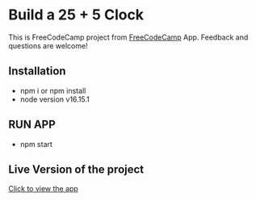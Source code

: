 # Build a 25 + 5 Clock
This is FreeCodeCamp project from [FreeCodeCamp](https://www.freecodecamp.org/learn/front-end-development-libraries/front-end-development-libraries-projects/build-a-25--5-clock) App. Feedback and questions are welcome!

## Installation

- npm i or npm install
- node version v16.15.1

## RUN APP
- npm start

## Live Version of the project
[Click to view the app](https://mikhail-zapolskyi.github.io/0004-25plus5clock/)